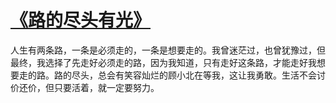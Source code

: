 # [《路的尽头有光》](https://hoo.be/iheiliao)
人生有两条路，一条是必须走的，一条是想要走的。我曾迷茫过，也曾犹豫过，但最终，我选择了先走好必须走的路，因为我知道，只有走好这条路，才能走好我想要走的路。路的尽头，总会有笑容灿烂的顾小北在等我，这让我勇敢。生活不会讨价还价，但只要活着，就一定要努力。
